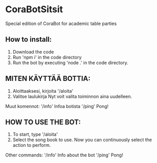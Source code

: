 # CoraBotSitsit
 Special edition of CoraBot for academic table parties
 
 ## How to install:
 
 1. Download the code  
 2. Run 'npm i' in the code directory  
 3. Run the bot by executing 'node .' in the code directory.  

## MITEN KÄYTTÄÄ BOTTIA:

1. Aloittaaksesi, kirjoita '/aloita'
2. Valitse laulukirja
Nyt voit valita toiminnon aina uudelleen.

Muut komennot:
'/info' Infoa botista
'/ping' Pong!

## HOW TO USE THE BOT:

1. To start, type '/aloita'
2. Select the song book to use.
Now you can continuously select the action to perform.

Other commands:
'/info' Info about the bot
'/ping' Pong!

